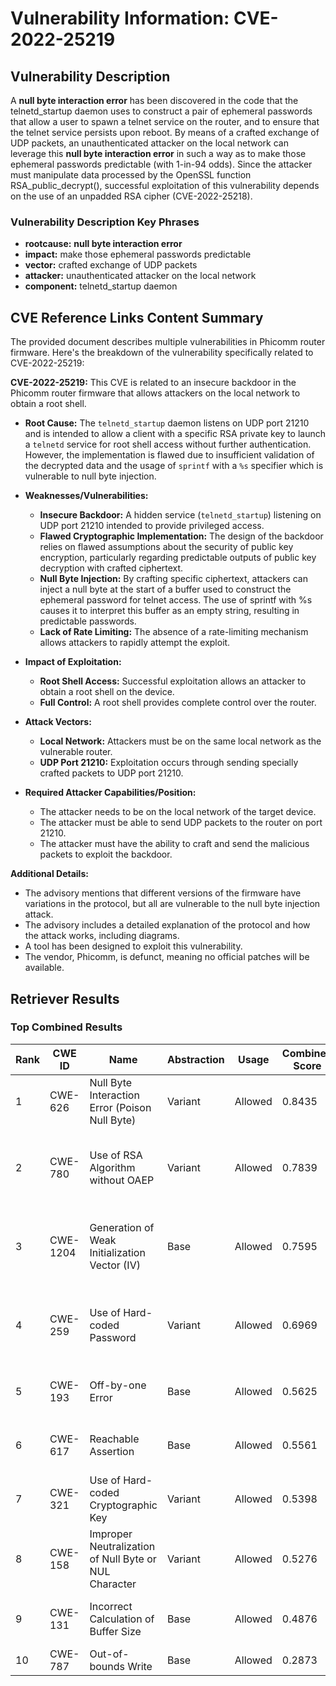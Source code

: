 # Vulnerability Information: CVE-2022-25219

## Vulnerability Description
A **null byte interaction error** has been discovered in the code that the telnetd_startup daemon uses to construct a pair of ephemeral passwords that allow a user to spawn a telnet service on the router, and to ensure that the telnet service persists upon reboot. By means of a crafted exchange of UDP packets, an unauthenticated attacker on the local network can leverage this **null byte interaction error** in such a way as to make those ephemeral passwords predictable (with 1-in-94 odds). Since the attacker must manipulate data processed by the OpenSSL function RSA_public_decrypt(), successful exploitation of this vulnerability depends on the use of an unpadded RSA cipher (CVE-2022-25218).

### Vulnerability Description Key Phrases
- **rootcause:** **null byte interaction error**
- **impact:** make those ephemeral passwords predictable
- **vector:** crafted exchange of UDP packets
- **attacker:** unauthenticated attacker on the local network
- **component:** telnetd_startup daemon

## CVE Reference Links Content Summary
The provided document describes multiple vulnerabilities in Phicomm router firmware.  Here's the breakdown of the vulnerability specifically related to CVE-2022-25219:

**CVE-2022-25219:** This CVE is related to an insecure backdoor in the Phicomm router firmware that allows attackers on the local network to obtain a root shell.

*   **Root Cause:** The `telnetd_startup` daemon listens on UDP port 21210 and is intended to allow a client with a specific RSA private key to launch a `telnetd` service for root shell access without further authentication. However, the implementation is flawed due to insufficient validation of the decrypted data and the usage of `sprintf` with a `%s` specifier which is vulnerable to null byte injection.

*  **Weaknesses/Vulnerabilities:**
    *   **Insecure Backdoor:** A hidden service (`telnetd_startup`) listening on UDP port 21210 intended to provide privileged access.
    *   **Flawed Cryptographic Implementation:** The design of the backdoor relies on flawed assumptions about the security of public key encryption, particularly regarding predictable outputs of public key decryption with crafted ciphertext.
    *   **Null Byte Injection:** By crafting specific ciphertext, attackers can inject a null byte at the start of a buffer used to construct the ephemeral password for telnet access. The use of sprintf with %s causes it to interpret this buffer as an empty string, resulting in predictable passwords.
    *   **Lack of Rate Limiting:** The absence of a rate-limiting mechanism allows attackers to rapidly attempt the exploit.

*   **Impact of Exploitation:**
    *   **Root Shell Access:** Successful exploitation allows an attacker to obtain a root shell on the device.
    *   **Full Control:**  A root shell provides complete control over the router.

*   **Attack Vectors:**
    *   **Local Network:** Attackers must be on the same local network as the vulnerable router.
    *   **UDP Port 21210:** Exploitation occurs through sending specially crafted packets to UDP port 21210.

*   **Required Attacker Capabilities/Position:**
    *   The attacker needs to be on the local network of the target device.
    *   The attacker must be able to send UDP packets to the router on port 21210.
    *   The attacker must have the ability to craft and send the malicious packets to exploit the backdoor.

**Additional Details:**

*   The advisory mentions that different versions of the firmware have variations in the protocol, but all are vulnerable to the null byte injection attack.
*   The advisory includes a detailed explanation of the protocol and how the attack works, including diagrams.
*   A tool has been designed to exploit this vulnerability.
*   The vendor, Phicomm, is defunct, meaning no official patches will be available.

## Retriever Results

### Top Combined Results

| Rank | CWE ID | Name | Abstraction | Usage | Combined Score | Retrievers | Individual Scores |
|------|--------|------|-------------|-------|---------------|------------|-------------------|
| 1 | CWE-626 | Null Byte Interaction Error (Poison Null Byte) | Variant | Allowed | 0.8435 | dense, sparse | dense: 0.683, sparse: 1.000 |
| 2 | CWE-780 | Use of RSA Algorithm without OAEP | Variant | Allowed | 0.7839 | dense, sparse, graph | dense: 0.596, sparse: 0.615, graph: 0.557 |
| 3 | CWE-1204 | Generation of Weak Initialization Vector (IV) | Base | Allowed | 0.7595 | dense, sparse, graph | dense: 0.554, sparse: 0.476, graph: 0.587 |
| 4 | CWE-259 | Use of Hard-coded Password | Variant | Allowed | 0.6969 | dense, sparse, graph | dense: 0.554, sparse: 0.490, graph: 0.552 |
| 5 | CWE-193 | Off-by-one Error | Base | Allowed | 0.5625 | sparse, graph | sparse: 0.510, graph: 0.757 |
| 6 | CWE-617 | Reachable Assertion | Base | Allowed | 0.5561 | sparse, graph | sparse: 0.479, graph: 0.789 |
| 7 | CWE-321 | Use of Hard-coded Cryptographic Key | Variant | Allowed | 0.5398 | dense, sparse | dense: 0.566, sparse: 0.527 |
| 8 | CWE-158 | Improper Neutralization of Null Byte or NUL Character | Variant | Allowed | 0.5276 | dense, sparse | dense: 0.586, sparse: 0.487 |
| 9 | CWE-131 | Incorrect Calculation of Buffer Size | Base | Allowed | 0.4876 | sparse, graph | sparse: 0.476, graph: 0.602 |
| 10 | CWE-787 | Out-of-bounds Write | Base | Allowed | 0.2873 | sparse | sparse: 0.502 |

